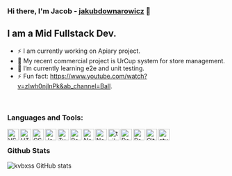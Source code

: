 ### Hi there, I'm Jacob - [jakubdownarowicz][portfolio] 👋


## I am a Mid Fullstack Dev.
- ⚡ I am currently working on Apiary project.
- 🎉 My recent commercial project is UrCup system for store management.
- 🌱 I’m currently learning e2e and unit testing.
- ⚡ Fun fact: https://www.youtube.com/watch?v=zIwh0njInPk&ab_channel=Ball.

<br />


### Languages and Tools:

<img align="left" alt="VS Code" width="26px" src="https://upload.wikimedia.org/wikipedia/commons/thumb/9/9a/Visual_Studio_Code_1.35_icon.svg/1200px-Visual_Studio_Code_1.35_icon.svg.png"/>
<img align="left" alt="HTML5" width="26px" src="https://upload.wikimedia.org/wikipedia/commons/thumb/6/61/HTML5_logo_and_wordmark.svg/800px-HTML5_logo_and_wordmark.svg.png"/>
<img align="left" alt="CSS3" width="26px" src="https://upload.wikimedia.org/wikipedia/commons/thumb/d/d5/CSS3_logo_and_wordmark.svg/340px-CSS3_logo_and_wordmark.svg.png"/>
<img align="left" alt="JavaScript" width="26px" src="https://upload.wikimedia.org/wikipedia/commons/thumb/9/99/Unofficial_JavaScript_logo_2.svg/1200px-Unofficial_JavaScript_logo_2.svg.png"/>
<img align="left" alt="TypeScript" width="26px"
src="https://upload.wikimedia.org/wikipedia/commons/thumb/4/4c/Typescript_logo_2020.svg/1200px-Typescript_logo_2020.svg.png" />
<img align="left" alt="React" width="26px" src="https://upload.wikimedia.org/wikipedia/commons/thumb/a/a7/React-icon.svg/2300px-React-icon.svg.png"/>
<img align="left" alt="NestJS" width="26px" src="https://docs.nestjs.com/assets/logo-small.svg"/>
<img align="left" alt="NodeJS" width="26px" src="https://images.g2crowd.com/uploads/product/image/large_detail/large_detail_f0b606abb6d19089febc9faeeba5bc05/nodejs-development-services.png"/>
<img align="left" alt="tailwindcss" width="26px" src="https://www.drupal.org/files/project-images/screenshot_361.png"/>
<img align="left" alt="Docker" width="26px" src="https://images.crunchbase.com/image/upload/c_lpad,f_auto,q_auto:eco,dpr_1/ywjqppks5ffcnbfjuttq"/>
<img align="left" alt="Redux" width="26px" src="https://cdn-images-1.medium.com/max/480/1*2YG993b8WrHwvmAe7WckAA.png"/>
<img align="left" alt="Github" width="26px" src="https://user-images.githubusercontent.com/3369400/139447912-e0f43f33-6d9f-45f8-be46-2df5bbc91289.png" />
<img align="left" alt="styled-components" width="26px" src="https://raw.githubusercontent.com/styled-components/brand/master/styled-components.png" />

<br />


### Github Stats
![kvbxss GitHub stats](https://github-readme-stats.vercel.app/api?username=kvbxss)


[portfolio]: https://downarovicz.netlify.app

